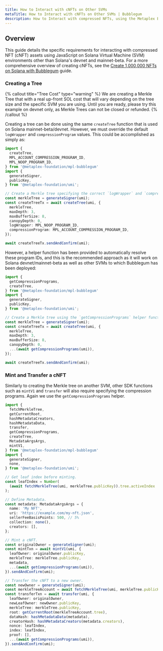 ```yaml
---
title: How to Interact with cNFTs on Other SVMs
metaTitle: How to Interact with cNFTs on Other SVMs | Bubblegum
description: How to Interact with compressed NFTs, using the Metaplex Bubblegum program, on Solana Virtual Machine (SVM) environments other than Solana devnet and mainnet-beta.
---
```


## Overview

This guide details the specific requirements for interacting with compressed NFT (cNFT) assets using JavaScript on Solana Virtual Machine (SVM) environments other than Solana's devnet and mainnet-beta. For a more comprehensive overview of creating cNFTs, see the [Create 1,000,000 NFTs on Solana with Bubblegum](/bubblegum/guides/javascript/how-to-create-1000000-nfts-on-solana) guide.

### Creating a Tree

{% callout title="Tree Cost" type="warning" %}
We are creating a Merkle Tree that with a real up-front SOL cost that will vary depending on the tree size and the specific SVM you are using. Until you are ready, please try this example on devnet only, as Merkle Trees can not be closed or refunded.
{% /callout %}

Creating a tree can be done using the same `createTree` function that is used on Solana mainnet-beta/devnet. However, we must override the default `logWrapper` and `compressionProgram` values. This could be accomplished as simply as:

```ts
import {
  createTree,
  MPL_ACCOUNT_COMPRESSION_PROGRAM_ID,
  MPL_NOOP_PROGRAM_ID,
} from '@metaplex-foundation/mpl-bubblegum'
import {
  generateSigner,
  publicKey,
} from '@metaplex-foundation/umi';

// Create a Merkle tree specifying the correct `logWrapper` and `compressionProgram` for the SVM.
const merkleTree = generateSigner(umi);
const createTreeTx = await createTree(umi, {
  merkleTree,
  maxDepth: 3,
  maxBufferSize: 8,
  canopyDepth: 0,
  logWrapper: MPL_NOOP_PROGRAM_ID,
  compressionProgram: MPL_ACCOUNT_COMPRESSION_PROGRAM_ID,
});

await createTreeTx.sendAndConfirm(umi);
```

However, a helper function has been provided to automatically resolve these program IDs, and this is the recommended approach as it will work on Solana devnet/mainnet-beta as well as other SVMs to which Bubblegum has been deployed:

```ts
import {
  getCompressionPrograms,
  createTree,
} from '@metaplex-foundation/mpl-bubblegum'
import {
  generateSigner,
  publicKey,
} from '@metaplex-foundation/umi';

// Create a Merkle tree using the `getCompressionPrograms` helper function.
const merkleTree = generateSigner(umi);
const createTreeTx = await createTree(umi, {
  merkleTree,
  maxDepth: 3,
  maxBufferSize: 8,
  canopyDepth: 0,
  ...(await getCompressionPrograms(umi)),
});

await createTreeTx.sendAndConfirm(umi);
```

### Mint and Transfer a cNFT

Similarly to creating the Merkle tree on another SVM, other SDK functions such as `mintV1` and `transfer` will also require specifying the compression programs.  Again we use the `getCompressionPrograms` helper.

```ts
import {
  fetchMerkleTree,
  getCurrentRoot,
  hashMetadataCreators,
  hashMetadataData,
  transfer,
  getCompressionPrograms,
  createTree,
  MetadataArgsArgs,
  mintV1,
} from '@metaplex-foundation/mpl-bubblegum'
import {
  generateSigner,
  none,
} from '@metaplex-foundation/umi';

// Get leaf index before minting.
const leafIndex = Number(
  (await fetchMerkleTree(umi, merkleTree.publicKey)).tree.activeIndex
);

// Define Metadata.
const metadata: MetadataArgsArgs = {
  name: 'My NFT',
  uri: 'https://example.com/my-nft.json',
  sellerFeeBasisPoints: 500, // 5%
  collection: none(),
  creators: [],
};

// Mint a cNFT.
const originalOwner = generateSigner(umi);
const mintTxn = await mintV1(umi, {
  leafOwner: originalOwner.publicKey,
  merkleTree: merkleTree.publicKey,
  metadata,
  ...(await getCompressionPrograms(umi)),
}).sendAndConfirm(umi);

// Transfer the cNFT to a new owner.
const newOwner = generateSigner(umi);
const merkleTreeAccount = await fetchMerkleTree(umi, merkleTree.publicKey);
const transferTxn = await transfer(umi, {
  leafOwner: originalOwner,
  newLeafOwner: newOwner.publicKey,
  merkleTree: merkleTree.publicKey,
  root: getCurrentRoot(merkleTreeAccount.tree),
  dataHash: hashMetadataData(metadata),
  creatorHash: hashMetadataCreators(metadata.creators),
  nonce: leafIndex,
  index: leafIndex,
  proof: [],
  ...(await getCompressionPrograms(umi)),
}).sendAndConfirm(umi);
```
